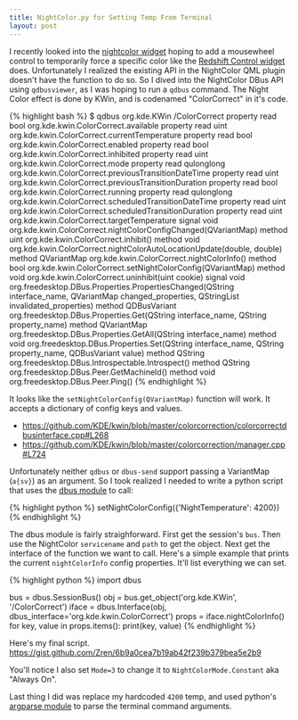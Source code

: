 ```yaml
---
title: NightColor.py for Setting Temp From Terminal
layout: post
---
```


I recently looked into the [nightcolor widget](https://github.com/KDE/kdeplasma-addons/tree/master/applets/nightcolor) hoping to add a mousewheel control to temporarily force a specific color like the [Redshift Control widget](https://github.com/kde/plasma-redshift-control) does. Unfortunately  I realized the existing API in the NightColor QML plugin doesn't have the function to do so. So I dived into the NightColor DBus API using `qdbusviewer`, as I was hoping to run a `qdbus` command. The Night Color effect is done by KWin, and is codenamed "ColorCorrect" in it's code.

{% highlight bash %}
$ qdbus org.kde.KWin /ColorCorrect
property read bool org.kde.kwin.ColorCorrect.available
property read uint org.kde.kwin.ColorCorrect.currentTemperature
property read bool org.kde.kwin.ColorCorrect.enabled
property read bool org.kde.kwin.ColorCorrect.inhibited
property read uint org.kde.kwin.ColorCorrect.mode
property read qulonglong org.kde.kwin.ColorCorrect.previousTransitionDateTime
property read uint org.kde.kwin.ColorCorrect.previousTransitionDuration
property read bool org.kde.kwin.ColorCorrect.running
property read qulonglong org.kde.kwin.ColorCorrect.scheduledTransitionDateTime
property read uint org.kde.kwin.ColorCorrect.scheduledTransitionDuration
property read uint org.kde.kwin.ColorCorrect.targetTemperature
signal void org.kde.kwin.ColorCorrect.nightColorConfigChanged(QVariantMap)
method uint org.kde.kwin.ColorCorrect.inhibit()
method void org.kde.kwin.ColorCorrect.nightColorAutoLocationUpdate(double, double)
method QVariantMap org.kde.kwin.ColorCorrect.nightColorInfo()
method bool org.kde.kwin.ColorCorrect.setNightColorConfig(QVariantMap)
method void org.kde.kwin.ColorCorrect.uninhibit(uint cookie)
signal void org.freedesktop.DBus.Properties.PropertiesChanged(QString interface_name, QVariantMap changed_properties, QStringList invalidated_properties)
method QDBusVariant org.freedesktop.DBus.Properties.Get(QString interface_name, QString property_name)
method QVariantMap org.freedesktop.DBus.Properties.GetAll(QString interface_name)
method void org.freedesktop.DBus.Properties.Set(QString interface_name, QString property_name, QDBusVariant value)
method QString org.freedesktop.DBus.Introspectable.Introspect()
method QString org.freedesktop.DBus.Peer.GetMachineId()
method void org.freedesktop.DBus.Peer.Ping()
{% endhighlight %}


It looks like the `setNightColorConfig(QVariantMap)` function will work. It accepts a dictionary of config keys and values.

* <https://github.com/KDE/kwin/blob/master/colorcorrection/colorcorrectdbusinterface.cpp#L268>
* <https://github.com/KDE/kwin/blob/master/colorcorrection/manager.cpp#L724>

Unfortunately neither `qdbus` or `dbus-send` support passing a VariantMap (`a{sv}`) as an argument. So I took realized I needed to write a python script that uses the [dbus module](https://dbus.freedesktop.org/doc/dbus-python/tutorial.html) to call:

{% highlight python %}
setNightColorConfig({'NightTemperature': 4200})
{% endhighlight %}

The dbus module is fairly straighforward. First get the session's `bus`. Then use the NightColor `servicename` and `path` to get the object. Next get the interface of the function we want to call. Here's a simple example that prints the current `nightColorInfo` config properties. It'll list everything we can set.

{% highlight python %}
import dbus

bus = dbus.SessionBus()
obj = bus.get_object('org.kde.KWin', '/ColorCorrect')
iface = dbus.Interface(obj, dbus_interface='org.kde.kwin.ColorCorrect')
props = iface.nightColorInfo()
for key, value in props.items():
	print(key, value)
{% endhighlight %}

Here's my final script.
<https://gist.github.com/Zren/6b9a0cea7b19ab42f239b379bea5e2b9>

You'll notice I also set `Mode=3` to change it to `NightColorMode.Constant` aka "Always On".

Last thing I did was replace my hardcoded `4200` temp, and used python's [argparse module](https://docs.python.org/3.7/library/argparse.html) to parse the terminal command arguments.
